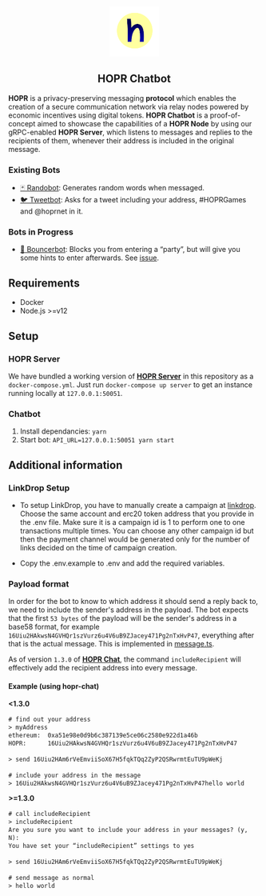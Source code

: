 <p align="center"><a href="https://hoprnet.org" target="_blank" rel="noopener noreferrer"><img width="100" src="https://github.com/hoprnet/hopr-assets/blob/master/v1/logo/hopr_logo_padded.png?raw=true" alt="HOPR Logo"></a></p>
<h2 align="center">HOPR Chatbot</h2>

**HOPR** is a privacy-preserving messaging **protocol** which enables the creation of a secure communication network via relay nodes powered by economic incentives using digital tokens. **HOPR Chatbot** is a proof-of-concept aimed to showcase the capabilities of a **HOPR Node** by using our gRPC-enabled **HOPR Server**, which listens to messages and replies to the recipients of them, whenever their address is included in the original message.

### Existing Bots

- [🃏 Randobot](./src/randobot/index.ts): Generates random words when messaged.
- [🐦 Tweetbot](./src/tweetbot/index.ts): Asks for a tweet including your address, #HOPRGames and @hoprnet in it.

### Bots in Progress

- [🥊 Bouncerbot](./src/bouncerbot/index.ts): Blocks you from entering a “party”, but will give you some hints to enter afterwards. See [issue](https://github.com/hoprnet/hopr-chatbot/issues/9).

## Requirements

- Docker
- Node.js >=v12

## Setup

### HOPR Server

We have bundled a working version of [**HOPR Server**](https://github.com/hoprnet/hopr-server) in this repository as a `docker-compose.yml`. Just run `docker-compose up server` to get an instance running locally at `127.0.0.1:50051`.

### Chatbot

1. Install dependancies: `yarn`
2. Start bot: `API_URL=127.0.0.1:50051 yarn start`

## Additional information

### LinkDrop Setup

- To setup LinkDrop, you have to manually create a campaign at [linkdrop](https://dashboard.linkdrop.io/). Choose the same account and erc20 token address that you provide in the .env file. Make sure it is a campaign id is 1 to perform one to one transactions multiple times. You can choose any other campaign id but then the payment channel would be generated only for the number of links decided on the time of campaign creation.

- Copy the .env.example to .env and add the required variables.

### Payload format

In order for the bot to know to which address it should send a reply back to, we need to include the sender's address in the payload.
The bot expects that the first `53 bytes` of the payload will be the sender's address in a base58 format, for example `16Uiu2HAkwsN4GVHQr1szVurz6u4V6uB9ZJacey471Pg2nTxHvP47`, everything after that is the actual message.
This is implemented in [message.ts](./src/message.ts).

As of version `1.3.0` of [**HOPR Chat**](https://github.com/hoprnet/hopr-chat), the command `includeRecipient` will effectively add the recipient address into every message.

#### Example (using hopr-chat)

**<1.3.0**

```terminal
# find out your address
> myAddress
ethereum:  0xa51e98e0d9b6c387139e5ce06c2580e922d1a46b
HOPR:      16Uiu2HAkwsN4GVHQr1szVurz6u4V6uB9ZJacey471Pg2nTxHvP47

> send 16Uiu2HAm6rVeEmviiSoX67H5fqkTQq2ZyP2QSRwrmtEuTU9pWeKj

# include your address in the message
> 16Uiu2HAkwsN4GVHQr1szVurz6u4V6uB9ZJacey471Pg2nTxHvP47hello world
```

**>=1.3.0**

```terminal
# call includeRecipient
> includeRecipient
Are you sure you want to include your address in your messages? (y, N):
You have set your “includeRecipient” settings to yes

> send 16Uiu2HAm6rVeEmviiSoX67H5fqkTQq2ZyP2QSRwrmtEuTU9pWeKj

# send message as normal
> hello world
```
